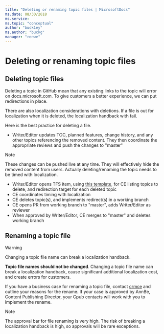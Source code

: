 ```yaml
---
title: "Deleting or renaming topic files | MicrosoftDocs"
ms.date: 08/30/2018
ms.service: 
ms.topic: "conceptual"
author: "buck1ey"
ms.author: "buckg"
manager: "renwe"
---
```


# Deleting or renaming topic files

## Deleting topic files

Deleting a topic in GitHub mean that any existing links to the topic will error on docs.microsoft.com. To give customers a better experience, we can put redirections in place.

There are also localization considerations with deletions. If a file is out for localization when it is deleted, the localization handback with fail.

Here is the best practice for deleting a file.

 -  Writer/Editor updates TOC, planned features, change history, and any other topics referencing the removed content. They then coordinate the appropriate reviews and push the changes to "master"
   > [!NOTE]
   > These changes can be pushed live at any time. They will effectively hide the removed content from users. Actually deleting/renaming the topic needs to be timed with localization.
 -	Writer/Editor opens TFS item, using [this template](https://dynamicscrm.visualstudio.com/OneCRM/CRM.Internal.CPub.ContentEngineering/_workitems/create/Task?templateId=5f40a615-c903-4905-9240-2c720bd56075&ownerId=b9f83a31-db17-49e3-848b-c891c5b1e1c1), for CE listing topics to delete, and redirection target for each deleted topic
 -	CE coordinates timing with localization
 -	CE deletes topic(s), and implements redirect(s) in a working branch
 -	CE opens PR from working branch to "master", adds Writer/Editor as reviewer
 -	When approved by Writer/Editor, CE merges to "master" and deletes working branch


## Renaming a topic file

   > [!WARNING]
   > Changing a topic file name can break a localization handback.

**Topic file names should not be changed**. Changing a topic file name can break a localization handback, cause significant additional localization cost, and create errors for customers.

If you have a business case for renaming a topic file, contact [crmce](mailto:crmce@microsoft.com) and outline your reasons for the rename. If your case is approved by AnnBe, Content Publishing Director, your Cpub contacts will work with you to implement the rename.

   >[!NOTE]
   >The approval bar for file renaming is very high. The risk of breaking a localization handback is high, so approvals will be rare exceptions.